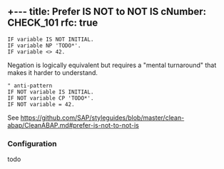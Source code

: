 +---
title: Prefer IS NOT to NOT IS
cNumber: CHECK_101
rfc: true
---


```ABAP
IF variable IS NOT INITIAL.
IF variable NP 'TODO*'.
IF variable <> 42.
```

Negation is logically equivalent
but requires a "mental turnaround"
that makes it harder to understand.

```ABAP
" anti-pattern
IF NOT variable IS INITIAL.
IF NOT variable CP 'TODO*'.
IF NOT variable = 42.
```

See https://github.com/SAP/styleguides/blob/master/clean-abap/CleanABAP.md#prefer-is-not-to-not-is

### Configuration
todo
